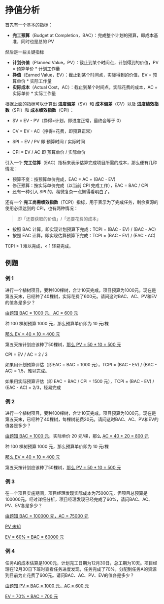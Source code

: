 # 挣值分析

首先有一个基本的指标：

- **完工预算**（Budget at Completion，BAC）：完成整个计划的预算，即成本基准，同时也是总的 PV

然后是一些关键指标

- **计划价值**（Planned Value，PV）：截止到某个时间点，计划得到的价值，PV = 预算单价 * 计划工作量
- **挣值**（Earned Value，EV）：截止到某个时间点，实际得到的价值，EV = 预算单价 * 实际工作量
- **实际成本**（Actual Cost，AC）：截止到某个时间点，实际花费的成本，AC = 实际单价 * 实际工作量

根据上面的指标可以计算出 **进度偏差**（SV）和 **成本偏差**（CV）以及 **进度绩效指数**（SPI）和 **成本绩效指数**（CPI）：

- SV = EV - PV（挣得=计划，即进度正常，最终会等于 0）

- CV = EV - AC（挣得=花费，即预算正常）

- SPI = EV / PV 即 预算时间 / 实际时间
- CPI = EV / AC 即 预算单价 / 实际单价

引入一个 **完工估算**（EAC）指标来表示估算完成项目所需的成本，那么便有几种情况：

- 预算不变：按预算单价完成，EAC = AC + (BAC - EV)
- 修正预算：按实际单价完成（以当前 CPI 完成工作），EAC = BAC / CPI
- 还有一种引入 SPI 的，稍微复杂一点懒得看明白了。

还有一个 **完工尚需绩效指数**（TCPI）指标，用于表示为了完成任务，剩余资源的使用必须达到的 CPI，也有两种情况：

> 即「还要获取的价值」/「还要花费的成本」

- 按照 BAC 计算，即实现计划预算下完成：TCPI = (BAC - EV) / (BAC - AC)
- 按照 EAC 计算，即实现估算预算下完成：TCPI = (BAC - EV) / (EAC - AC)

TCPI > 1 难以完成，< 1 轻易完成。

## 例题

### 例 1

进行一个植树项目，要种100棵树，合计10天完成，项目预算为1000元。现在是第五天末，已经种了40棵树，实际花费了600元。请问这时BAC、AC、PV和EV的值各是多少？

<u>由题知 BAC = 1000 元，AC = 600 元</u>

种 100 棵树预算 1000 元，那么预算单价即为 10 元/棵

<u>那么 EV = 40 * 10 = 400 元</u>

第五天按计划应该种了50棵树，<u>那么 PV = 50 * 10 = 500 元</u>



CPI = EV / AC = 2 / 3



如果用计划预算评估（即EAC = BAC = 1000 元），TCPI = (BAC - EV) / (BAC - AC) = 1.5，难以完成。

如果用实际预算评估（即 EAC = BAC / CPI = 1500 元），TCPI = (BAC - EV) / (EAC - AC) = 2/3，轻易完成

### 例 2

进行一个植树项目，要种100棵树，合计10天完成，项目预算为1000元。现在是第五天末，已经种了40棵树，每棵树花费20元。请问这时BAC、AC、PV和EV的值各是多少？

<u>由题知 BAC = 1000 元</u>，实际单价 20 元/棵，那么 <u>AC = 40 * 20 = 800 元</u>

种 100 棵树预算 1000 元，那么预算单价即为 10 元/棵

<u>那么 EV = 40 * 10 = 400 元</u>

第五天按计划应该种了50棵树，<u>那么 PV = 50 * 10 = 500 元</u>

### 例 3

在一个项目实施期间，项目经理发现实际成本为75000元，但项目总预算是100000元。经过详细分析，项目经理发现已经完成了60%，请问BAC、AC、PV、EV各是多少？

<u>由题知 BAC = 100000 元，AC = 75000 元</u>

<u>PV 未知</u>

<u>EV = 60% * BAC = 60000 元</u>

### 例 4

任务A的成本估算是1000元，计划完工日期为12月30日，总工期为10天。项目经理在12月30日下班时查看任务进度发现，任务完成了70%，分配到任务A的资源到目前为止花费了600元。请问BAC、AC、PV、EV的值各是多少？

<u>由题知 PV = BAC = 1000 元，AC = 600 元</u>

<u>EV = 70% * BAC = 700 元</u>